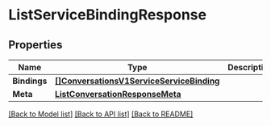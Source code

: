 # ListServiceBindingResponse

## Properties

Name | Type | Description | Notes
------------ | ------------- | ------------- | -------------
**Bindings** | [**[]ConversationsV1ServiceServiceBinding**](ConversationsV1ServiceServiceBinding.md) |  |[optional] 
**Meta** | [**ListConversationResponseMeta**](ListConversationResponseMeta.md) |  |[optional] 

[[Back to Model list]](../README.md#documentation-for-models) [[Back to API list]](../README.md#documentation-for-api-endpoints) [[Back to README]](../README.md)


